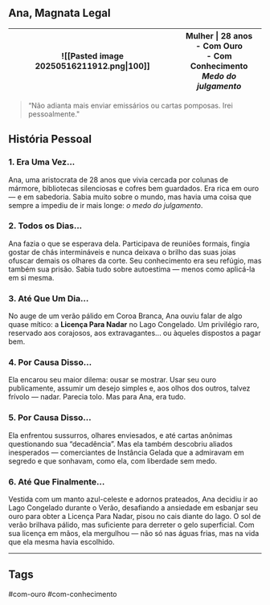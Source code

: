 ## Ana, Magnata Legal
| ![[Pasted image 20250516211912.png\|100]] | Mulher \| 28 anos<br>- Com Ouro<br>- Com Conhecimento<br>*Medo do julgamento* |
| ----------------------------------------- | ----------------------------------------------------------------------------- |
> “Não adianta mais enviar emissários ou cartas pomposas. Irei pessoalmente."
## História Pessoal
### 1. Era Uma Vez...
Ana, uma aristocrata de 28 anos que vivia cercada por colunas de mármore, bibliotecas silenciosas e cofres bem guardados. Era rica em ouro — e em sabedoria. Sabia muito sobre o mundo, mas havia uma coisa que sempre a impediu de ir mais longe: _o medo do julgamento_.
### 2. Todos os Dias...
Ana fazia o que se esperava dela. Participava de reuniões formais, fingia gostar de chás intermináveis e nunca deixava o brilho das suas joias ofuscar demais os olhares da corte. Seu conhecimento era seu refúgio, mas também sua prisão. Sabia tudo sobre autoestima — menos como aplicá-la em si mesma.
### 3. Até Que Um Dia...
No auge de um verão pálido em Coroa Branca, Ana ouviu falar de algo quase mítico: a **Licença Para Nadar** no Lago Congelado. Um privilégio raro, reservado aos corajosos, aos extravagantes... ou àqueles dispostos a pagar bem.
### 4. Por Causa Disso...
Ela encarou seu maior dilema: ousar se mostrar. Usar seu ouro publicamente, assumir um desejo simples e, aos olhos dos outros, talvez frívolo — nadar. Parecia tolo. Mas para Ana, era tudo.
### 5. Por Causa Disso...
Ela enfrentou sussurros, olhares enviesados, e até cartas anônimas questionando sua “decadência”. Mas ela também descobriu aliados inesperados — comerciantes de Instância Gelada que a admiravam em segredo e que sonhavam, como ela, com liberdade sem medo.
### 6. Até Que Finalmente...
Vestida com um manto azul-celeste e adornos prateados, Ana decidiu ir ao Lago Congelado durante o Verão, desafiando a ansiedade em esbanjar seu ouro para obter a Licença Para Nadar, pisou no cais diante do lago. O sol de verão brilhava pálido, mas suficiente para derreter o gelo superficial. Com sua licença em mãos, ela mergulhou — não só nas águas frias, mas na vida que ela mesma havia escolhido.

---
## Tags
#com-ouro #com-conhecimento